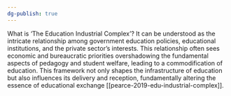 ```yaml
---
dg-publish: true
---
```

What is ‘The Education Industrial Complex’? It can be understood as the intricate relationship among government education policies, educational institutions, and the private sector’s interests. This relationship often sees economic and bureaucratic priorities overshadowing the fundamental aspects of pedagogy and student welfare, leading to a commodification of education. This framework not only shapes the infrastructure of education but also influences its delivery and reception, fundamentally altering the essence of educational exchange [[pearce-2019-edu-industrial-complex]].
